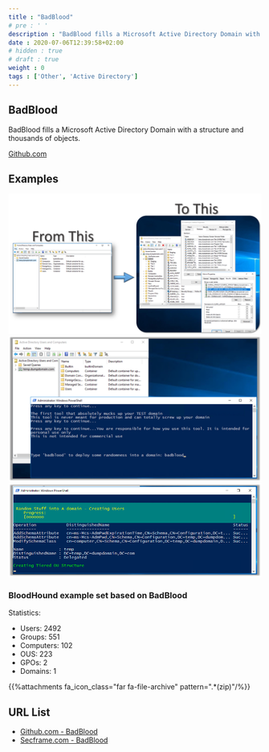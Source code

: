 ```yaml
---
title : "BadBlood"
# pre : ' '
description : "BadBlood fills a Microsoft Active Directory Domain with a structure and thousands of objects."
date : 2020-07-06T12:39:58+02:00
# hidden : true
# draft : true
weight : 0
tags : ['Other', 'Active Directory']
---
```


## BadBlood

BadBlood fills a Microsoft Active Directory Domain with a structure and thousands of objects.

[Github.com](https://github.com/davidprowe/BadBlood)

## Examples

![Example](images/example1.png)
![Example](images/example2.png)
![Example](images/example3.png)

### BloodHound example set based on BadBlood

Statistics:

- Users: 2492
- Groups: 551
- Computers: 102
- OUS: 223
- GPOs: 2
- Domains: 1

{{%attachments fa_icon_class="far fa-file-archive" pattern=".*(zip)"/%}}

## URL List

- [Github.com - BadBlood](https://github.com/davidprowe/BadBlood)
- [Secframe.com - BadBlood](https://www.secframe.com/badblood/)
